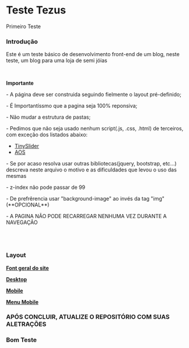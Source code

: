 # Teste Tezus
Primeiro Teste

<h3>Introdução</h3>
<p>Este é um teste básico de desenvolvimento front-end de um blog, neste teste, um blog para uma loja de semi jóias</p>
<br>
<p><b>Importante</b></p>
<p> - A página deve ser construida seguindo fielmente o <a
        hrfe="https://xd.adobe.com/view/f1ad5c55-60cc-4979-5072-66253923c733-879c/screen/0031eacc-05c6-4107-8136-c0b376605d9e/blog">layout</a>
    pré-definido;</p>
<p> - É Importantíssmo que a pagina seja 100% reponsiva;</p>
<p> - Não mudar a estrutura de pastas;</p>
<p> - Pedimos que não seja usado nenhum script(.js, .css, .html) de terceiros, com exceção dos listados abaixo:</p>
    <ul>
        <li><a target="_blank" href="https://github.com/ganlanyuan/tiny-slider">TinySlider</a></li>
        <li><a target="_blank" href="https://github.com/michalsnik/aos">AOS</a></li>
    </ul>
<p> - Se por acaso resolva usar outras bibliotecas(jquery, bootstrap, etc...) descreva neste arquivo o motivo e as dificuldades que levou o uso das mesmas</p>
<p> - z-index não pode passar de 99</p>
<p> - De prefrêrencia usar "background-image" ao invés da tag "img"  (**OPCIONAL**)</p>
<p> - A PAGINA NÃO PODE RECARREGAR NENHUMA VEZ DURANTE A NAVEGAÇÃO</p>
<br>
<br>

<h3>Layout</h3>

<p><a target="_blank" href="https://fonts.google.com/specimen/Sarabun?query=Sarabun"><b>Font geral do site</b></a></p>
<p><a target="_blank" href="https://xd.adobe.com/view/f1ad5c55-60cc-4979-5072-66253923c733-879c/screen/0031eacc-05c6-4107-8136-c0b376605d9e/blog"><b>Desktop</b></a></p>
<p><a target="_blank" href="https://xd.adobe.com/view/fe79263a-a92c-4134-4b61-abe44586f588-8848/screen/3fa12d19-bf1f-49f9-b0f8-b79787e4f392/blog"><b>Mobile</b></a></p>
<p><a target="_blank" href="https://xd.adobe.com/view/fe79263a-a92c-4134-4b61-abe44586f588-8848/screen/463c69a1-5e8f-44b0-91d9-03e2c9dc0994/menu-nivel-1"><b>Menu Mobile</b></a></p>


<h3>APÓS CONCLUIR, ATUALIZE O REPOSITÓRIO COM SUAS ALETRAÇÕES</h3>
<h3>Bom Teste</h3>
